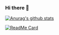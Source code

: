 ### Hi there 👋

<!--
**luanshiyinyang/luanshiyinyang** is a ✨ _special_ ✨ repository because its `README.md` (this file) appears on your GitHub profile.

Here are some ideas to get you started:

- 🔭 I’m currently working on ...
- 🌱 I’m currently learning ...
- 👯 I’m looking to collaborate on ...
- 🤔 I’m looking for help with ...
- 💬 Ask me about ...
- 📫 How to reach me: ...
- 😄 Pronouns: ...
- ⚡ Fun fact: ...
-->
[![Anurag's github stats](https://github-readme-stats.vercel.app/api?username=luanshiyinyang)](https://github.com/anuraghazra/github-readme-stats)

[![ReadMe Card](https://github-readme-stats.vercel.app/api/pin/?username=luanshiyinyang&repo=DataMining)](https://github.com/anuraghazra/github-readme-stats)

